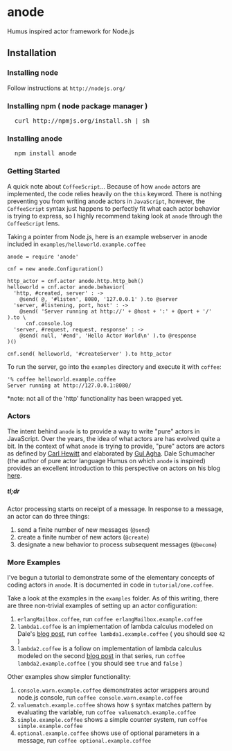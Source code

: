 # anode

Humus inspired actor framework for Node.js

## Installation

### Installing node
Follow instructions at `http://nodejs.org/`

### Installing npm ( node package manager )
<pre>
  curl http://npmjs.org/install.sh | sh
</pre>

### Installing anode
<pre>
  npm install anode
</pre>

### Getting Started

A quick note about `CoffeeScript`... Because of how `anode` actors are implemented, the code relies heavily on the `this` keyword. There is nothing preventing you from writing anode actors in `JavaScript`, however, the `CoffeeScript` syntax just happens to perfectly fit what each actor behavior is trying to express, so I highly recommend taking look at `anode` through the `CoffeeScript` lens.

Taking a pointer from Node.js, here is an example webserver in anode included in `examples/helloworld.example.coffee`

    anode = require 'anode'
    
    cnf = new anode.Configuration()
    
    http_actor = cnf.actor anode.http.http_beh()
    helloworld = cnf.actor anode.behavior(
	  'http, #created, server' : ->
	    @send( @, '#listen', 8080, '127.0.0.1' ).to @server
	  'server, #listening, port, host' : ->
	    @send( 'Server running at http://' + @host + ':' + @port + '/' ).to \
	      cnf.console.log
	  'server, #request, request, response' : ->
	    @send( null, '#end', 'Hello Actor World\n' ).to @response
	)()
	
	cnf.send( helloworld, '#createServer' ).to http_actor

To run the server, go into the `examples` directory and execute it with `coffee`:

    '% coffee helloworld.example.coffee
    Server running at http://127.0.0.1:8080/

*note: not all of the 'http' functionality has been wrapped yet.

### Actors

The intent behind `anode` is to provide a way to write "pure" actors in JavaScript. Over the years, the idea of what actors are has evolved quite a bit. In the context of what `anode` is trying to provide, "pure" actors are actors as defined by [Carl Hewitt](http://hdl.handle.net/1721.1/6272) and elaborated by [Gul Agha](http://hdl.handle.net/1721.1/6952). Dale Schumacher (the author of pure actor language Humus on which `anode` is inspired) provides an excellent introduction to this perspective on actors on his blog [here](http://www.dalnefre.com/wp/2010/05/deconstructing-the-actor-model/).

##### tl;dr

Actor processing starts on receipt of a message. In response to a message, an actor can do three things:

1. send a finite number of new messages (`@send`)
2. create a finite number of new actors (`@create`)
3. designate a new behavior to process subsequent messages (`@become`)

### More Examples

I've begun a tutorial to demonstrate some of the elementary concepts of coding actors in `anode`. It is documented in code in `tutorial/one.coffee`.

Take a look at the examples in the `examples` folder. As of this writing, there
are three non-trivial examples of setting up an actor configuration:

1. `erlangMailbox.coffee`, run `coffee erlangMailbox.example.coffee`
2. `lambda1.coffee` is an implementation of lambda calculus modeled on Dale's [blog post](http://www.dalnefre.com/wp/2010/08/evaluating-expressions-part-1-core-lambda-calculus/), run `coffee lambda1.example.coffee` ( you should see `42` )
3. `lambda2.coffee` is a follow on implementation of lambda calculus modeled on the second [blog post](http://www.dalnefre.com/wp/2010/09/evaluating-expressions-part-2-conditional-special-form/) in that series, run `coffee lambda2.example.coffee` ( you should see `true` and `false` )

Other examples show simpler functionality:

1. `console.warn.example.coffee` demonstrates actor wrappers around node.js console, run `coffee console.warn.example.coffee`
2. `valuematch.example.coffee` shows how `$` syntax matches pattern by evaluating the variable, run `coffee valuematch.example.coffee`
3. `simple.example.coffee` shows a simple counter system, run `coffee simple.example.coffee`
4. `optional.example.coffee` shows use of optional parameters in a message, run `coffee optional.example.coffee`